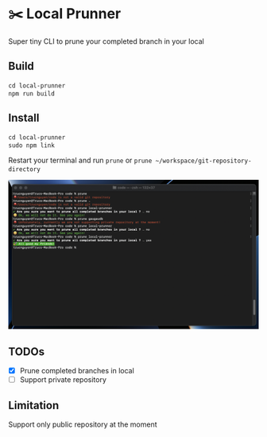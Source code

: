 # ✂️ Local Prunner
Super tiny CLI to prune your completed branch in your local

## Build
```
cd local-prunner
npm run build
```

## Install

```
cd local-prunner
sudo npm link
```

Restart your terminal and run ```prune``` or ```prune ~/workspace/git-repository-directory```

![Demo](docs/demo.png)

## TODOs
- [x] Prune completed branches in local
- [ ] Support private repository

## Limitation
Support only public repository at the moment